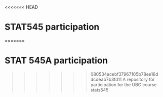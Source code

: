 <<<<<<< HEAD
# STAT545 participation
=======
# STAT 545A participation
>>>>>>> 080534acebf37967105b78ee18ddcdeab7b3fd11
A repository for participation for the UBC course stats545 
